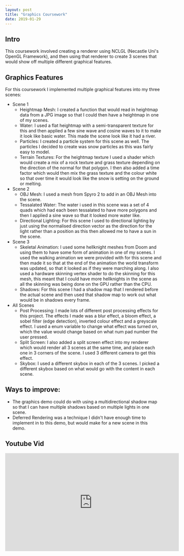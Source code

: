 ```yaml
---
layout: post
title: "Graphics Coursework"
date: 2019-01-29
---
```


## Intro
This coursework involved creating a renderer using NCLGL (Necastle Uni's OpenGL Framework), and then using that renderer to create 3 scenes that would show off multiple different graphical features. 

## Graphics Features
For this coursework I implemented multiple graphical features into my three scenes:
* Scene 1
    * Heightmap Mesh: I created a function that would read in heightmap data from a JPG image so that I could then have a heightmap in one of my scenes.
    * Water: I used a flat heightmap with a semi-transparent texture for this and then applied a few sine wave and cosine waves to it to make it look like basic water. This made the scene look like it had a river.
    * Particles: I created a particle system for this scene as well. The particles I decided to create was snow particles as this was fairly easy to model.
    * Terrain Textures: For the heightmap texture I used a shader which would create a mix of a rock texture and grass texture depending on the direction of the normal for that polygon. I then also added a time factor which would then mix the grass texture and the colour white so that over time it would look like the snow is setting on the ground or melting.
* Scene 2
    * OBJ Mesh: I used a mesh from Spyro 2 to add in an OBJ Mesh into the scene.
    * Tessalated Water: The water i used in this scene was a set of 4 quads which had each been tessalated to have more polygons and then I applied a sine wave so that it looked more water like.
    * Directional Lighting: For this scene I used to directional lighting by just using the normalised direction vector as the direction for the light rather than a position as this then allowed me to have a sun in the scene.
* Scene 3
    * Skeletal Animation: I used some hellknight meshes from Doom and using them to have some form of animation in one of my scenes. I used the walking animation we were provided with for this scene and then made it so that at the end of the animation the world transform was updated, so that it looked as if they were marching along. I also used a hardware skinning vertex shader to do the skinning for this mesh, this meant that I could have more hellknights in the scene as all the skinning was being done on the GPU rather than the CPU.
    * Shadows: For this scene I had a shadow map that I rendered before the actual scene and then used that shadow map to work out what would be in shadows every frame.
* All Scenes
    * Post Processing: I made lots of different post processing effects for this project. The effects I made was a blur effect, a bloom effect, a sobel filter (edge detection), inverted colour effect and a greyscale effect. I used a enum variable to change what effect was turned on, which the value would change based on what num pad number the user pressed.
    * Split Screen: I also added a split screen effect into my renderer which would render all 3 scenes at the same time, and place each one in 3 corners of the scene. I used 3 different camera to get this effect.
    * Skybox: I used a different skybox in each of the 3 scenes. I picked a different skybox based on what would go with the content in each scene.

## Ways to improve:
* The graphics demo could do with using a multidirectional shadow map so that I can have multiple shadows based on multiple lights in one scene.
* Deferred Rendering was a technique I didn't have enough time to implement in to this demo, but would make for a new scene in this demo.


## Youtube Vid
<iframe width="560" height="315" src="https://www.youtube.com/embed/1-rdsH3Wiv0" frameborder="0" allow="accelerometer; autoplay; encrypted-media; gyroscope; picture-in-picture" allowfullscreen></iframe>